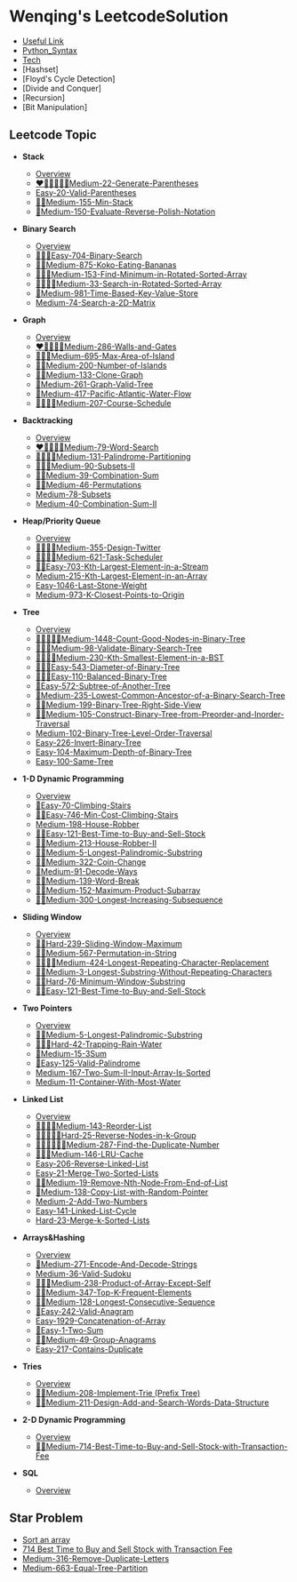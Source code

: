 # Wenqing's LeetcodeSolution
  - [Useful Link](useful-link.md)
  - [Python_Syntax](python_syntax.md)
  - [Tech](tech.md)
  - [Hashset]
  - [Floyd's Cycle Detection]
  - [Divide and Conquer]
  - [Recursion]
  - [Bit Manipulation]

## Leetcode Topic

- **Stack**
  - [Overview](Stack/stack.md)
  - [❤️🧠🧠🌟🌟🌟Medium-22-Generate-Parentheses](Stack/Medium-22-Generate-Parentheses.md)
  - [Easy-20-Valid-Parentheses](Stack/Easy-20-Valid-Parentheses.md)
  - [🧠🌟Medium-155-Min-Stack](Stack/Medium-155-Min-Stack.md)
  - [🧠Medium-150-Evaluate-Reverse-Polish-Notation](Stack/Medium-150-Evaluate-Reverse-Polish-Notation.md)

- **Binary Search**
  - [Overview](Binary-Search/Binary-Search.md)
  - [🌟🌟🌟Easy-704-Binary-Search](Binary-Search/Easy-704-Binary-Search.md)
  - [🧠🌟Medium-875-Koko-Eating-Bananas](Binary-Search/Medium-875-Koko-Eating-Bananas.md)
  - [🧠🧠🌟Medium-153-Find-Minimum-in-Rotated-Sorted-Array](Binary-Search/Medium-153-Find-Minimum-in-Rotated-Sorted-Array.md)
  - [🧠🧠🧠🤷Medium-33-Search-in-Rotated-Sorted-Array](Binary-Search/Medium-33-Search-in-Rotated-Sorted-Array.md)
  - [🤷Medium-981-Time-Based-Key-Value-Store](Binary-Search/Medium-981-Time-Based-Key-Value-Store.md)
  - [Medium-74-Search-a-2D-Matrix](Binary-Search/Medium-74-Search-a-2D-Matrix.md)


- **Graph**
  - [Overview](Graph/Graph.md)
  - [❤️🧠🌟🌟🌟Medium-286-Walls-and-Gates](Graph/Medium-286-Walls-and-Gates.md)
  - [🌟🌟🌟Medium-695-Max-Area-of-Island](Graph/Medium-695-Max-Area-of-Island.md)
  - [🌟🌟Medium-200-Number-of-Islands](Graph/Medium-200-Number-of-Islands.md)
  - [🧠🌟Medium-133-Clone-Graph](Graph/Medium-133-Clone-Graph.md)
  - [🧠Medium-261-Graph-Valid-Tree](Graph/Medium-261-Graph-Valid-Tree.md)
  - [🌟Medium-417-Pacific-Atlantic-Water-Flow](Graph/Medium-417-Pacific-Atlantic-Water-Flow.md)
  - [🧠🧠🌟🌟Medium-207-Course-Schedule](Graph/Medium-207-Course-Schedule.md)

- **Backtracking**
  - [Overview](Backtracking/backtracking.md)
  - [❤️🧠🌟🌟🌟Medium-79-Word-Search](Backtracking/Medium-79-Word-Search.md)
  - [🧠🧠🧠🌟Medium-131-Palindrome-Partitioning](Backtracking/Medium-131-Palindrome-Partitioning.md)
  - [🌟🌟🌟Medium-90-Subsets-II](Backtracking/Medium-90-Subsets-II.md)
  - [🌟🌟Medium-39-Combination-Sum](Backtracking/Medium-39-Combination-Sum.md)
  - [🧠🧠Medium-46-Permutations](Backtracking/Medium-46-Permutations.md)
  - [Medium-78-Subsets](Backtracking/Medium-78-Subsets.md)
  - [Medium-40-Combination-Sum-II](Backtracking/Medium-40-Combination-Sum-II.md)

- **Heap/Priority Queue**
  - [Overview](Heap-Priority-Queue/Heap.md)
  - [🧠🌟🌟🌟Medium-355-Design-Twitter](Heap-Priority-Queue/Medium-355-Design-Twitter.md)
  - [🧠🧠🌟🌟Medium-621-Task-Scheduler](Heap-Priority-Queue/Medium-621-Task-Scheduler.md)
  - [🌟🌟Easy-703-Kth-Largest-Element-in-a-Stream](Heap-Priority-Queue/Easy-703-Kth-Largest-Element-in-a-Stream.md)
  - [Medium-215-Kth-Largest-Element-in-an-Array](Heap-Priority-Queue/Medium-215-Kth-Largest-Element-in-an-Array.md)
  - [Easy-1046-Last-Stone-Weight](Heap-Priority-Queue/Easy-1046-Last-Stone-Weight.md)
  - [Medium-973-K-Closest-Points-to-Origin](Heap-Priority-Queue/Medium-973-K-Closest-Points-to-Origin.md) 

- **Tree**
  - [Overview](Tree/Tree.md)
  - [🧠🧠🌟🌟🌟Medium-1448-Count-Good-Nodes-in-Binary-Tree](Tree/Medium-1448-Count-Good-Nodes-in-Binary-Tree.md)
  - [🧠🌟🌟Medium-98-Validate-Binary-Search-Tree](Tree/Medium-98-Validate-Binary-Search-Tree.md)
  - [🧠🧠🧠🌟Medium-230-Kth-Smallest-Element-in-a-BST](Tree/Medium-230-Kth-Smallest-Element-in-a-BST.md)
  - [🧠🌟🌟Easy-543-Diameter-of-Binary-Tree](Tree/Easy-543-Diameter-of-Binary-Tree.md)
  - [🧠🌟🌟Easy-110-Balanced-Binary-Tree](Tree/Easy-110-Balanced-Binary-Tree.md)
  - [🌟Easy-572-Subtree-of-Another-Tree](Tree/Easy-572-Subtree-of-Another-Tree.md)
  - [🧠Medium-235-Lowest-Common-Ancestor-of-a-Binary-Search-Tree](Tree/Medium-235-Lowest-Common-Ancestor-of-a-Binary-Search-Tree.md)
  - [🌟🌟Medium-199-Binary-Tree-Right-Side-View](Tree/Medium-199-Binary-Tree-Right-Side-View.md)
  - [🧠🧠Medium-105-Construct-Binary-Tree-from-Preorder-and-Inorder-Traversal](Tree/Medium-105-Construct-Binary-Tree-from-Preorder-and-Inorder-Traversal.md)
  - [Medium-102-Binary-Tree-Level-Order-Traversal](Tree/Medium-102-Binary-Tree-Level-Order-Traversal.md)
  - [Easy-226-Invert-Binary-Tree](Tree/Easy-226-Invert-Binary-Tree.md)
  - [Easy-104-Maximum-Depth-of-Binary-Tree](Tree/Easy-104-Maximum-Depth-of-Binary-Tree.md)
  - [Easy-100-Same-Tree](Tree/Easy-100-Same-Tree.md)
    
- **1-D Dynamic Programming**
  - [Overview](1-D-Dynamic-Programming/1-D-Dynamic-Programming.md)
  - [🌟Easy-70-Climbing-Stairs](1-D-Dynamic-Programming/Easy-70-Climbing-Stairs.md)
  - [🧠🌟Easy-746-Min-Cost-Climbing-Stairs](1-D-Dynamic-Programming/Easy-746-Min-Cost-Climbing-Stairs.md)
  - [Medium-198-House-Robber](1-D-Dynamic-Programming/Medium-198-House-Robber.md)
  - [🧠🌟Easy-121-Best-Time-to-Buy-and-Sell-Stock](1-D-Dynamic-Programming/Easy-121-Best-Time-to-Buy-and-Sell-Stock.md)
  - [🧠🌟Medium-213-House-Robber-II](1-D-Dynamic-Programming/Medium-213-House-Robber-II.md)
  - [🧠🧠Medium-5-Longest-Palindromic-Substring](1-D-Dynamic-Programming/Medium-5-Longest-Palindromic-Substring.md)
  - [🧠🌟Medium-322-Coin-Change](1-D-Dynamic-Programming/Medium-322-Coin-Change.md)
  - [🌟Medium-91-Decode-Ways](1-D-Dynamic-Programming/Medium-91-Decode-Ways.md)
  - [🧠🌟Medium-139-Word-Break](1-D-Dynamic-Programming/Medium-139-Word-Break.md)
  - [🧠🌟Medium-152-Maximum-Product-Subarray](1-D-Dynamic-Programming/Medium-152-Maximum-Product-Subarray.md)
  - [🧠🌟Medium-300-Longest-Increasing-Subsequence](1-D-Dynamic-Programming/Medium-300-Longest-Increasing-Subsequence.md)
 

- **Sliding Window**
  - [Overview](Sliding-Window/Sliding-Window.md)
  - [🌟🧠Hard-239-Sliding-Window-Maximum](Sliding-Window/Hard-239-Sliding-Window-Maximum.md)
  - [🌟🧠Medium-567-Permutation-in-String](Sliding-Window/Medium-567-Permutation-in-String.md)
  - [🌟🌟🧠🧠Medium-424-Longest-Repeating-Character-Replacement](Sliding-Window/Medium-424-Longest-Repeating-Character-Replacement.md)
  - [🌟🌟Medium-3-Longest-Substring-Without-Repeating-Characters](Sliding-Window/Medium-3-Longest-Substring-Without-Repeating-Characters.md)
  - [🌟🧠Hard-76-Minimum-Window-Substring](Sliding-Window/Hard-76-Minimum-Window-Substring.md)
  - [🌟🧠Easy-121-Best-Time-to-Buy-and-Sell-Stock](Sliding-Window/Easy-121-Best-Time-to-Buy-and-Sell-Stock.md)

- **Two Pointers**
  - [Overview](Two-Pointers.md)
  - [🧠🧠Medium-5-Longest-Palindromic-Substring](Two-Pointers/Medium-5-Longest-Palindromic-Substring.md)
  - [🌟🧠🧠Hard-42-Trapping-Rain-Water](Two-Pointers/42-Trapping-Rain-Water.md)
  - [🌟Medium-15-3Sum](Two-Pointers/15-3Sum.md)
  - [🌟Easy-125-Valid-Palindrome](Two-Pointers/125-Valid-Palindrome.md)
  - [Medium-167-Two-Sum-II-Input-Array-Is-Sorted](Two-Pointers/167-Two-Sum-II-Input-Array-Is-Sorted.md)
  - [Medium-11-Container-With-Most-Water](Two-Pointers/11-Container-With-Most-Water.md)
 
- **Linked List**
  - [Overview](Linked-List/Linked-List.md)
  - [🧠🧠🌟🌟Medium-143-Reorder-List](Linked-List/Medium-143-Reorder-List.md)
  - [🧠🧠🧠🌟🌟Hard-25-Reverse-Nodes-in-k-Group](Linked-List/Hard-25-Reverse-Nodes-in-k-Group.md)
  - [🧠🧠🧠🌟🌟🌟Medium-287-Find-the-Duplicate-Number](Linked-List/Medium-287-Find-the-Duplicate-Number.md)
  - [🌟🌟🌟Medium-146-LRU-Cache](Linked-List/Medium-146-LRU-Cache.md)
  - [Easy-206-Reverse-Linked-List](Linked-List/Easy-206-Reverse-Linked-List.md)
  - [Easy-21-Merge-Two-Sorted-Lists](Linked-List/Easy-21-Merge-Two-Sorted-Lists.md)
  - [🧠🧠Medium-19-Remove-Nth-Node-From-End-of-List](Linked-List/Medium-19-Remove-Nth-Node-From-End-of-List.md)
  - [🧠Medium-138-Copy-List-with-Random-Pointer](Linked-List/Medium-138-Copy-List-with-Random-Pointer.md)
  - [Medium-2-Add-Two-Numbers](Linked-List/Medium-2-Add-Two-Numbers.md)
  - [Easy-141-Linked-List-Cycle](Linked-List/Easy-141-Linked-List-Cycle.md)
  - [Hard-23-Merge-k-Sorted-Lists](Linked-List/Hard-23-Merge-k-Sorted-Lists.md)

- **Arrays&Hashing**
  - [Overview](Arrays&Hashing.md)
  - [🧠Medium-271-Encode-And-Decode-Strings](Arrays&Hashing/271_Encode_And_Decode_Strings.md)
  - [Medium-36-Valid-Sudoku](Arrays&Hashing/36_Valid_Sudoku.md)
  - [🌟🌟🧠Medium-238-Product-of-Array-Except-Self](Arrays&Hashing/238_Product_of_Array_Except_Self.md)
  - [🌟🌟Medium-347-Top-K-Frequent-Elements](Arrays&Hashing/347_Top_K_Frequent_Elements.md)
  - [🌟🧠Medium-128-Longest-Consecutive-Sequence](Arrays&Hashing/128_Longest_Consecutive_Sequence.md)
  - [🌟Easy-242-Valid-Anagram](Arrays&Hashing/242_Valid_Anagram.md)
  - [Easy-1929-Concatenation-of-Array](Arrays&Hashing/1929_Concatenation_of_Array.md)
  - [🌟Easy-1-Two-Sum](Arrays&Hashing/1_Two_Sum.md)
  - [🌟🌟Medium-49-Group-Anagrams](Arrays&Hashing/49_Group_Anagrams.md)
  - [Easy-217-Contains-Duplicate](Arrays&Hashing/217_Contains_Duplicate.md) 

- **Tries**
  - [Overview](Tries/Tries.md)
  - [🌟🌟Medium-208-Implement-Trie (Prefix Tree)](Tries/Medium-208-Implement-Trie-Prefix-Tree.md)
  - [🌟🌟Medium-211-Design-Add-and-Search-Words-Data-Structure](Tries/Medium-211-Design-Add-and-Search-Words-Data-Structure.md)
    

- **2-D Dynamic Programming**
  - [Overview](2-D-Dynamic-Programming/2-D-Dynamic-Programming.md)
  - [🧠🌟Medium-714-Best-Time-to-Buy-and-Sell-Stock-with-Transaction-Fee](2-D-Dynamic-Programming/Medium-714-Best-Time-to-Buy-and-Sell-Stock-with-Transaction-Fee.md)
- **SQL**
  - [Overview](SQL/sql.md)


## Star Problem
 - [Sort an array](Star-Problem/Sort_an_array.md)
 - [714 Best Time to Buy and Sell Stock with Transaction Fee](Star-Problem/714-Best-Time-to-Buy-and-Sell-Stock-with-Transaction-Fee.md)
 - [Medium-316-Remove-Duplicate-Letters](Star-Problem/Medium-316-Remove-Duplicate-Letters.md)
 - [Medium-663-Equal-Tree-Partition](Star-Problem/Medium-663-Equal-Tree-Partition.md)

